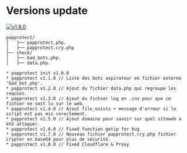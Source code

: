 # Versions update

[![v1.8.0](http://img.shields.io/badge/zip-v1.8.0-blue.svg)](https://github.com/NuggaN85/Protection-Anti-Plagiat/archive/master.zip)


```
papprotect/
│   ├── papprotect.php.
│   ├── papprotect.cry.php
├── check/
│   ├── bad_bots.php.
│   ├── data.php.
```

```
* papprotect init v1.0.0 
* papprotect v1.1.0 // Liste des bots aspirateur en fichier externe 'bad_bot.php'.
* papprotect v1.2.0 // Ajout du fichier data.php qui regroupe les requies.
* papprotect v1.3.0 // Ajout du fichier log en .cnx pour que ce fichier ne soit lu sur le web.
* papprotect v1.4.0 // Ajout file_exists + message d'erreur si le script est pas mis corectement.
* papprotect v1.5.0 // Ajout domaine pour savoir sur quel siteweb a été attaquer.
* papprotect v1.6.0 // Fixed function getip for bug
* papprotect v1.7.0 // Nouveau fichier papprotect.cry.php fichier crypter en base64 pour plus de sécurité.
* papprotect v1.8.0 // Fixed Cloudflare & Proxy
```
